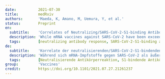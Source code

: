 ```yaml
---
date:          2021-07-30
title:         medRxiv
authors:       'Maeda, K, Amano, M, Uemura, Y, et al.'
status:        Preprint
en:
  subtitle:    'Correlates of Neutralizing/SARS-CoV-2-S1-binding Antibody Response with Adverse Effects and Immune Kinetics in BNT162b2-Vaccinated Individuals'
  description: 'While mRNA vaccines against SARS-CoV-2 have been exceedingly effective in preventing symptomatic viral infection, the features of immune response remain to be clarified.  In the present prospective observational study, 225 healthy individuals in Kumamoto General Hospital, Japan, who received two BNT162b2 doses in February 2021, were enrolled. Correlates of BNT162b2-elicited SARS-CoV-2-neutralizing activity (50% neutralization titer: NT50; assessed using infectious virions and live target cells) with SARS-CoV-2-S1-binding-IgG and -IgM levels, adverse effects (AEs), ages, and genders were examined. The average half-life of neutralizing activity and the average time length for the loss of detectable neutralizing activity were determined and the potency of serums against variants of concerns was also determined. Significant rise in NT50s was seen in serums on day 28 post-1st dose. A moderate inverse correlation was seen between NT50s and ages, but no correlation was seen between NT50s and AEs. NT50s and IgG levels on day 28 post-1st dose and pain scores following the 2nd shot were greater in women than in men. The average half-life of neutralizing activity in the vaccinees was approximately 67.8 days and the average time length for their serums to lose the detectable neutralizing activity was 198.3 days. While serums from elite-responders (NT50s>1,500-fold: the top 4% among all participants’ NT50s) potently to moderately blocked the infectivity of variants of concerns, some serums with moderate NT50s failed to block the infectivity of a beta strain. BNT162b2-elicited immune response has no significant association with AEs. BNT162b2-efficacy is likely diminished to under detection limit by 6-7 months post-1st shot. High-level neutralizing antibody-containing serums potently to moderately block the infection of SARS-CoV-2 variants; however, a few moderate-level neutralizing antibody-containing serums failed to do so. If BNT162b2-elicited immunity memory is short, an additional vaccine or other protective measures would be needed.'
  tags:        [neutralizing antibody response, SARS-CoV-2-S1-binding antibody response, adverse effects, immune kinetics, BNT162b2, vaccinated]
de:
  subtitle:    'Korrelate der neutralisierenden/SARS-CoV-2-S1-bindenden Antikörperreaktion mit unerwünschten Wirkungen und Immunkinetik bei BNT162b2-geimpften Personen'
  description: 'Während sich mRNA-Impfstoffe gegen SARS-CoV-2 als äußerst wirksam bei der Verhinderung einer symptomatischen Virusinfektion erwiesen haben, müssen die Merkmale der Immunantwort noch geklärt werden.  In die vorliegende prospektive Beobachtungsstudie wurden 225 gesunde Personen im Kumamoto General Hospital, Japan, aufgenommen, die im Februar 2021 zwei BNT162b2-Dosen erhielten. Die Korrelate der durch BNT162b2 ausgelösten SARS-CoV-2-neutralisierenden Aktivität (50 % Neutralisierungstiter: NT50; bewertet mit infektiösen Virionen und lebenden Zielzellen) mit SARS-CoV-2-S1-bindenden-IgG- und -IgM-Spiegeln, unerwünschten Wirkungen (AEs), Alter und Geschlecht wurden untersucht. Die durchschnittliche Halbwertszeit der neutralisierenden Aktivität und die durchschnittliche Zeitdauer bis zum Verlust der nachweisbaren neutralisierenden Aktivität wurden bestimmt und die Wirksamkeit der Seren gegen die betreffenden Varianten wurde ebenfalls ermittelt. Ein signifikanter Anstieg der NT50-Werte wurde in den Seren am Tag 28 nach der ersten Dosis festgestellt. Es wurde eine mäßige umgekehrte Korrelation zwischen NT50s und Alter festgestellt, aber keine Korrelation zwischen NT50s und AEs. Die NT50-Werte und IgG-Werte am Tag 28 nach der ersten Dosis sowie die Schmerzwerte nach der zweiten Spritze waren bei Frauen höher als bei Männern. Die durchschnittliche Halbwertszeit der neutralisierenden Aktivität bei den Geimpften betrug etwa 67,8 Tage, und die durchschnittliche Zeitspanne, in der ihre Seren die nachweisbare neutralisierende Aktivität verloren, betrug 198,3 Tage. Während die Seren von Elite-Respondern (NT50 > 1.500-fach: die obersten 4 % der NT50 aller Teilnehmer) die Infektiosität von Varianten von Bedenken stark bis mäßig blockierten, gelang es einigen Seren mit mäßigen NT50 nicht, die Infektiosität eines Beta-Stammes zu blockieren. Die durch BNT162b2 ausgelöste Immunreaktion steht in keinem signifikanten Zusammenhang mit Nebenwirkungen. Die Wirksamkeit von BNT162b2 ist wahrscheinlich 6-7 Monate nach der ersten Injektion auf unter die Nachweisgrenze gesunken. Hochgradig neutralisierende Antikörper enthaltende Seren blockieren die Infektion mit SARS-CoV-2-Varianten wirksam bis mäßig; einige mäßig neutralisierende Antikörper enthaltende Seren haben dies jedoch nicht geschafft. Wenn das durch BNT162b2 ausgelöste Immunitätsgedächtnis kurz ist, wären ein zusätzlicher Impfstoff oder andere Schutzmaßnahmen erforderlich.' 
  tags:        [Neutralisierende Antikörperreaktion, S1-bindende Antikörperreaktion, Unerwünschte Wirkungen, Immunkinetik, BNT162b2, Geimpft]
group:         'Vaccines'
credit:        https://doi.org/10.1101/2021.07.27.21261237
---
```

